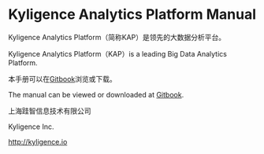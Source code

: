 # Kyligence Analytics Platform Manual

Kyligence Analytics Platform（简称KAP）是领先的大数据分析平台。

Kyligence Analytics Platform（KAP）is a leading Big Data Analytics Platform.

本手册可以在[Gitbook](https://www.gitbook.com/book/kyligence-git/kap-manual)浏览或下载。

The manual can be viewed or downloaded at [Gitbook](https://www.gitbook.com/book/kyligence-git/kap-manual).

上海跬智信息技术有限公司

Kyligence Inc.

http://kyligence.io

